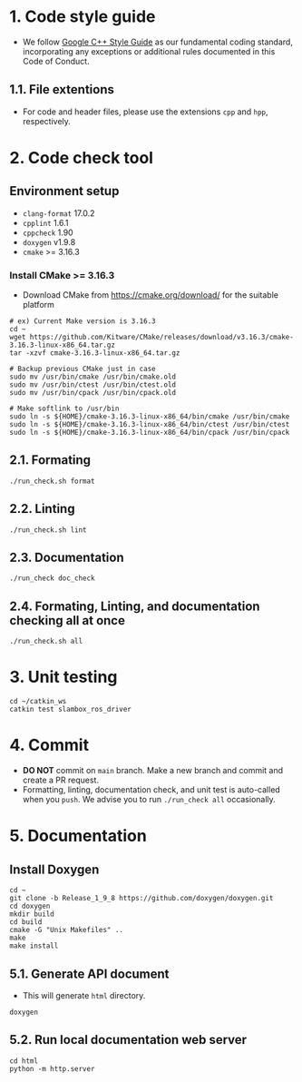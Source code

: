 # 1. Code style guide
- We follow [Google C++ Style Guide](https://google.github.io/styleguide/cppguide.html) as our fundamental coding standard, incorporating any exceptions or additional rules documented in this Code of Conduct.

## 1.1. File extentions
- For code and header files, please use the extensions `cpp` and `hpp`, respectively.

# 2. Code check tool
## Environment setup
- `clang-format` 17.0.2
- `cpplint` 1.6.1
- `cppcheck` 1.90
- `doxygen` v1.9.8
- `cmake` >= 3.16.3
### Install CMake >= 3.16.3
* Download CMake from https://cmake.org/download/ for the suitable platform
``` shell
# ex) Current Make version is 3.16.3
cd ~
wget https://github.com/Kitware/CMake/releases/download/v3.16.3/cmake-3.16.3-linux-x86_64.tar.gz
tar -xzvf cmake-3.16.3-linux-x86_64.tar.gz

# Backup previous CMake just in case
sudo mv /usr/bin/cmake /usr/bin/cmake.old
sudo mv /usr/bin/ctest /usr/bin/ctest.old
sudo mv /usr/bin/cpack /usr/bin/cpack.old

# Make softlink to /usr/bin
sudo ln -s ${HOME}/cmake-3.16.3-linux-x86_64/bin/cmake /usr/bin/cmake
sudo ln -s ${HOME}/cmake-3.16.3-linux-x86_64/bin/ctest /usr/bin/ctest
sudo ln -s ${HOME}/cmake-3.16.3-linux-x86_64/bin/cpack /usr/bin/cpack
```


## 2.1. Formating
```shell
./run_check.sh format
```

## 2.2. Linting
```shell
./run_check.sh lint
```

## 2.3. Documentation
```shell
./run_check doc_check
```

## 2.4. Formating, Linting, and documentation checking all at once
```shell
./run_check.sh all
```

# 3. Unit testing
```shell
cd ~/catkin_ws
catkin test slambox_ros_driver
```

# 4. Commit
* **DO NOT** commit on `main` branch. Make a new branch and commit and create a PR request.
* Formatting, linting, documentation check, and unit test is auto-called when you `push`.
We advise you to run `./run_check all` occasionally.

# 5. Documentation
## Install Doxygen
```shell
cd ~
git clone -b Release_1_9_8 https://github.com/doxygen/doxygen.git
cd doxygen
mkdir build
cd build
cmake -G "Unix Makefiles" .. 
make
make install
```

## 5.1. Generate API document
* This will generate `html` directory.
```shell
doxygen
```

## 5.2. Run local documentation web server
```shell
cd html
python -m http.server
```


